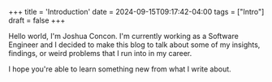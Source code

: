 +++
title = 'Introduction'
date = 2024-09-15T09:17:42-04:00
tags = ["Intro"]
draft = false
+++

Hello world, I'm Joshua Concon. I'm currently working as a Software Engineer and I decided to make this blog to talk about some of my insights, findings, or weird problems that I run into in my career.

I hope you're able to learn something new from what I write about.
